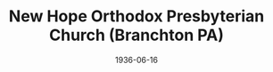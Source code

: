 ---
date: &id001 1936-06-16
end_date: 1966-05-01
location:
  address: null
  city: Branchton
  state: PA
minister: null
ministers: []
name: New Hope Orthodox Presbyterian Church
names: null
origination_date: *id001
raw_data: "PA    Branchton\n\nNew Hope Orthodox Presbyterian Church  (June 16, 1936\u2013\
  May 1, 1966)\n(merged with Faith OPC, Harrisville, in 1966 to form Calvary OPC)\n\
  Pastors: Robert Atwell, 1936\u201339\nJack Zandstra (Supply), 1939\u201340\nCharles\
  \ Schauffele, 1940\u201346\nLeRoy Oliver, 1947\u201352\nFrancis Breisch, 1952\u2013\
  55\nCromwell Roskamp, 1955\u201360\nGeorge Morton, 1962\u201366"
received_from: null
states:
- PA
status:
  active: false
  end_date: null
  reason: null
  received_from: null
  withdrawal_to: null
title: New Hope Orthodox Presbyterian Church (Branchton PA)
year_established:
- 1936

---